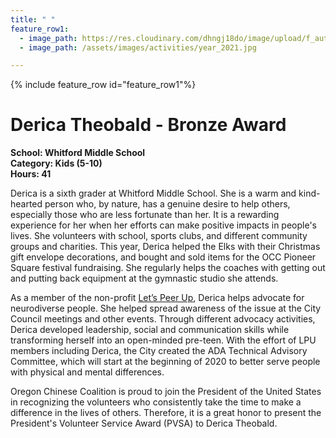 ```yaml
---
title: " "
feature_row1:
  - image_path: https://res.cloudinary.com/dhngj18do/image/upload/f_auto,q_auto/v1/images/pvsa/2021_Derica_Theobald
  - image_path: /assets/images/activities/year_2021.jpg

---
```


{% include feature_row id="feature_row1"%}

# Derica Theobald - Bronze Award

**School: Whitford Middle School**  
**Category: Kids (5-10)**  
**Hours: 41**  

Derica is a sixth grader at Whitford Middle School. She is a warm and kind-hearted person who, by nature, has a genuine desire to help others, especially those who are less fortunate than her. It is a rewarding experience for her when her efforts can make positive impacts in people's lives. She volunteers with school, sports clubs, and different community groups and charities. This year, Derica helped the Elks with their Christmas gift envelope decorations, and bought and sold items for the OCC Pioneer Square festival fundraising. She regularly helps the coaches with getting out and putting back equipment at the gymnastic studio she attends.

As a member of the non-profit [Let’s Peer Up](https://www.letspeerup.org/), Derica helps advocate for neurodiverse people. She helped spread awareness of the issue at the City Council meetings and other events. Through different advocacy activities, Derica developed leadership, social and communication skills while transforming herself into an open-minded pre-teen. With the effort of LPU members including Derica, the City created the ADA Technical Advisory Committee, which will start at the beginning of 2020 to better serve people with physical and mental differences.

Oregon Chinese Coalition is proud to join the President of the United States in recognizing the volunteers who consistently take the time to make a difference in the lives of others. Therefore, it is a great honor to present the President's Volunteer Service Award (PVSA) to Derica Theobald.

